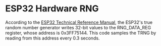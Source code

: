 # ESP32 Hardware RNG

According to the [ESP32 Technical Reference Manual](https://www.kongregate.com/games/iouRPG/idle-online-universe?haref=HP_HNG_idle-online-universe), the ESP32's true random number generator writes 32-bit values to the RNG\_DATA\_REG register, whose address is 0x3FF75144. This code samples the TRNG by reading from this address every 0.3 seconds.
